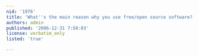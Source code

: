 ```yaml
---
nid: '1976'
title: 'What''s the main reason why you use free/open source software?'
authors: admin
published: '2006-12-31 7:58:03'
license: verbatim_only
listed: 'true'

---
```

